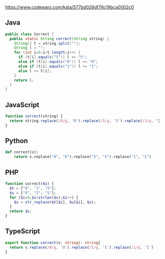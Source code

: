 https://www.codewars.com/kata/577bd026df78c19bca0002c0

## Java
```java
public class Correct {
  public static String correct(String string) {
    String[] t = string.split("");
    String l = "";
    for (int i=0;i<t.length;i++) {
      if (t[i].equals("5")) l += "S";
      else if (t[i].equals("0")) l += "O";
      else if (t[i].equals("1")) l += "I";
      else l += t[i];
    }
    return l;
  }
}
```

## JavaScript
```js
function correct(string) {
  return string.replace(/0/g, 'O').replace(/5/g, 'S').replace(/1/g, 'I')
}
```

## Python
```python
def correct(s):
    return s.replace("0", "O").replace("5", "S").replace("1", "I")
```

## PHP
```php
function correct($s) {
  $t = ["0", "1", "5"];
  $u = ["O", "I", "S"];
  for ($i=0;$i<strlen($s);$i++) {
    $s = str_replace($t[$i], $u[$i], $s);
  }
  return $s;
}
```

## TypeScript
```ts
export function correct(s: string): string{
  return s.replace(/0/g, 'O').replace(/5/g, 'S').replace(/1/g, 'I')
}
```